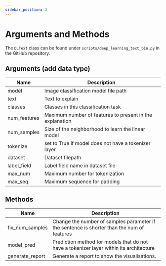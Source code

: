 ```yaml
---
sidebar_position: 2
---
```


# Arguments and Methods

The `DLText` class can be found under `scripts/deep_learning_text_bin.py` in the GitHub repository.

## Arguments (add data type)

| Name         | Description                          |
| ------------ | ------------------------------------ |
| model        | Image classification model file path |
| text         | Text to explain                      |
| classes      | Classes in this classification task  |
| num_features | Maximum number of features to present in the explanation |
| num_samples  | Size of the neighborhood to learn the linear model |
| tokenize     | set to True if model does not have a tokenizer layer |
| dataset      | Dataset filepath                     |
| label_field  | Label field name in dataset file     |
| max_num      | Maximum number for tokenization      |
| max_seq      | Maximum sequence for padding         |

## Methods

| Name              | Description                                   |
| ----------------- | --------------------------------------------- |
| fix_num_samples    | Change the number of samples parameter if the sentence is shorter than the num of features |
| model_pred | Prediction method for models that do not have a tokenizer layer within its architecture |
| generate_report   | Generate a report to show the visualisations. |
